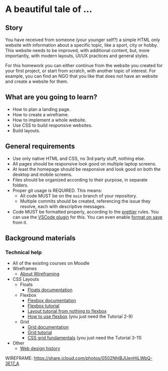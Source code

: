 # A beautiful tale of ...

## Story

You have received from someone (your younger self?) a simple HTML only website with information about a specific topic, like a sport, city or hobby.
This website needs to be improved, with additional content, but, more importantly, with modern layouts, UI/UX practices and general styles.

For this homework you can either continue from the website you created for your first project, or start from scratch, with another topic of interest. For example, you can find an NGO that you like that does not have an website and create a website for them.

## What are you going to learn?

- How to plan a landing page.
- How to create a wireframe.
- How to implement a whole website.
- Use CSS to build responsive websites.
- Build layouts.

## General requirements

- Use only native HTML and CSS, no 3rd party stuff, nothing else.
- All pages should be responsive look good on multiple laptop screens.
- At least the homepage should be responsive and look good on both the desktop and mobile screens.
- Files should be organized according to their purpose, in separate folders.
- Proper git usage is REQUIRED. This means:
  - All code MUST be on the `main` branch of your repository.
  - Multiple commits should be created, referencing the issue they resolve, each with descriptive messages.
- Code MUST be formatted properly, according to the [prettier](https://prettier.io/) rules. You can use the [VSCode plugin](https://marketplace.visualstudio.com/items?itemName=esbenp.prettier-vscode) for this. You can even enable [format on save](https://blog.yogeshchavan.dev/automatically-format-code-on-file-save-in-visual-studio-code-using-prettier) from it.

## Background materials

### Technical help

- All of the existing courses on Moodle
- Wireframes
  - <i class="far fa-book-open"></i> [About Wireframing](https://www.awwwards.com/wireframe-basics-for-beginners-an-agency-perspective.html)
- CSS Layouts
  - Floats
    - <i class="far fa-exclamation"></i> [Floats documentation](https://developer.mozilla.org/en-US/docs/Learn/CSS/CSS_layout/Floats)
  - Flexbox
    - <i class="far fa-exclamation"></i> [Flexbox documentation](https://developer.mozilla.org/en-US/docs/Learn/CSS/CSS_layout/Flexbox)
    - <i class="far fa-exclamation"></i> [Flexbox tutorial](https://flexbox.io/)
    - <i class="far fa-candy-cane"></i> [Layout tutorial from nothing to flexbox](https://learnlayout.com/)
    - <i class="far fa-video"></i> [How to use flexbox](https://www.youtube.com/watch?v=Vj7NZ6FiQvo&list=PLu8EoSxDXHP7xj_y6NIAhy0wuCd4uVdid) (you just need the Tutorial 2-9)
  - Grid
    - <i class="far fa-exclamation"></i> [Grid documentation](https://developer.mozilla.org/en-US/docs/Learn/CSS/CSS_layout/Grids)
    - <i class="far fa-exclamation"></i> [Grid tutorial](https://cssgrid.io/)
    - <i class="far fa-video"></i> [CSS grid fundamentals](https://www.youtube.com/watch?v=T-slCsOrLcc&list=PLu8EoSxDXHP5CIFvt9-ze3IngcdAc2xKG) (you just need the Tutorial 3-11)
- Other
  - <i class="far fa-book-open"></i> [Web design history](https://blog.froont.com/brief-history-of-web-design-for-designers/)

WIREFRAME: https://share.icloud.com/photos/0502NhlBJUenHjLWbQ-3E17_A
